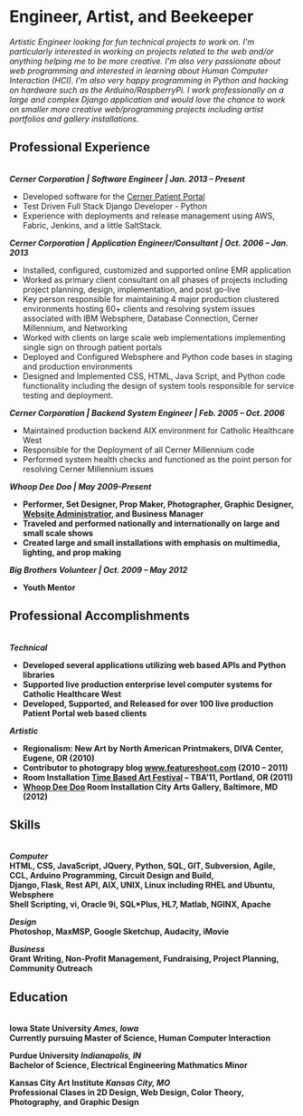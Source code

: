<h1><b>Engineer, Artist, and Beekeeper</b></h1>

<i>
Artistic Engineer looking for fun technical projects to work on. I'm particularly interested in working on projects related to the web and/or anything helping me to be more creative. I'm also very passionate about web programming and interested in learning about Human Computer Interaction (HCI). I'm also very happy programming in Python and hacking on hardware such as the Arduino/RaspberryPi. I work professionally on a large and complex Django application and would love the chance to work on smaller more creative web/programming projects including artist portfolios and gallery installations.
</i>

<h2>Professional Experience</h2><br>
<b><i>Cerner Corporation | Software Engineer | Jan. 2013 – Present</i></b>

<ul>
<li>Developed software for the <a href="http://www.cerner.com/solutions/Physician_Practice/Patient_Portal/">Cerner Patient Portal</a></li>
<li>Test Driven Full Stack Django Developer - Python</li>
<li>Experience with deployments and release management using AWS, Fabric, Jenkins, and a little SaltStack.</li>
</ul>




<b><i>Cerner Corporation | Application Engineer/Consultant | Oct. 2006 – Jan. 2013</i></b>

<ul>
<li>Installed, configured, customized and supported online EMR application</li>
<li>Worked as primary client consultant on all phases of projects including project planning, design, implementation, and post go-live</li>
<li>Key person responsible for maintaining 4 major production clustered environments hosting 60+ clients and resolving system issues associated with IBM Websphere, Database Connection, Cerner Millennium, and Networking</li>
<li>Worked with clients on large scale web implementations implementing single sign on through patient portals</li>
<li>Deployed and Configured Websphere and Python code bases in staging and production environments</li>
<li>Designed and Implemented CSS, HTML, Java Script, and Python code functionality including the design of system tools responsible for service testing and deployment.</li>
</ul>


<b><i>Cerner Corporation | Backend System Engineer | Feb. 2005 – Oct. 2006</i></b>

<ul>
<li>Maintained production backend AIX environment for Catholic Healthcare West</li>
<li>Responsible for the Deployment of all Cerner Millennium code</li>
<li>Performed system health checks and functioned as the point person for resolving Cerner Millennium issues</li>
</ul>

<b><i>Whoop Dee Doo | May 2009-Present</i><b>

<ul>
<li>Performer, Set Designer, Prop Maker, Photographer, Graphic Designer, <a href="http://whoopdeedoo.tv/">Website Administratior</a>, and Business Manager</li>
<li>Traveled and performed nationally and internationally on large and small scale shows</li>
<li>Created large and small installations with emphasis on multimedia, lighting, and prop making</li>
</ul>
</div>

<b><i>Big Brothers Volunteer | Oct. 2009 – May 2012</i></b>

<ul>
<li>Youth Mentor</li>
</ul>


<h2>Professional Accomplishments</h2><br>
<b><i>Technical</i></b>

<ul>
<li>Developed several applications utilizing web based APIs and Python libraries</li>
<li>Supported live production enterprise level computer systems for Catholic Healthcare West</li>
<li>Developed, Supported, and Released for over 100 live production Patient Portal web based clients</li>
</ul>
</div>

<b><i>Artistic</i></b>

<ul>
<li>Regionalism: New Art by North American Printmakers, DIVA Center, Eugene, OR (2010)</li>
<li>Contributor to photograpy blog <a href="http://featurshoot.com">www.featureshoot.com</a> (2010 – 2011)</li>
<li>Room Installation <a href="http://www.rogerlink.com/tba-festival/">Time Based Art Festival</a> – TBA’11, Portland, OR (2011)</li>
<li><a title="Whoop Dee Doo" href="http://whatweekly.com/2012/05/02/whoop-de-doo/" target="_blank">Whoop Dee Doo</a> Room Installation City Arts Gallery, Baltimore, MD (2012)</li>
</ul>
</div>
<h2>Skills</h2><br>
<b><i>Computer</i></b><br>
HTML, CSS, JavaScript, JQuery, Python, SQL, GIT, Subversion, Agile, CCL, Arduino Programming, Circuit Design and Build,<br>
Django, Flask, Rest API, AIX, UNIX, Linux including RHEL and Ubuntu, Websphere<br>
Shell Scripting, vi, Oracle 9i, SQL*Plus, HL7, Matlab, NGINX, Apache

<b><i>Design</i></b><br>
Photoshop, MaxMSP, Google Sketchup, Audacity, iMovie

<b><i>Business</b></i><br>
Grant Writing, Non-Profit Management, Fundraising, Project Planning, Community Outreach


<h2>Education</h2><br>
<b>Iowa State University</b>    <i> Ames, Iowa</i><br>
Currently pursuing Master of Science, Human Computer Interaction<br>

<b>Purdue University</b>    <i>Indianapolis, IN</i></i><br>
Bachelor of Science, Electrical Engineering
Mathmatics Minor

<b>Kansas City Art Institute</b>     <i>Kansas City, MO</i><br>
Professional Clases in 2D Design, Web Design, Color Theory, Photography, and Graphic Design



